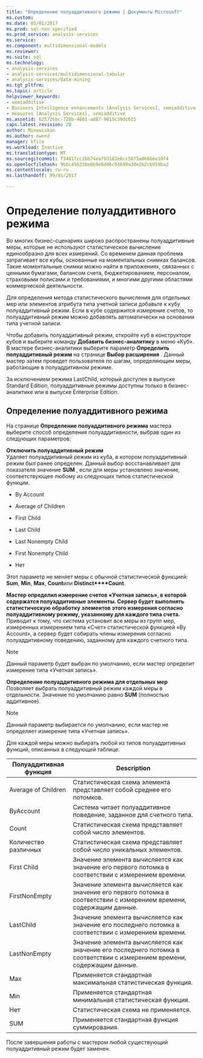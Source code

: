 ```yaml
---
title: "Определение полуаддитивного режима | Документы Microsoft"
ms.custom: 
ms.date: 03/01/2017
ms.prod: sql-non-specified
ms.prod_service: analysis-services
ms.service: 
ms.component: multidimensional-models
ms.reviewer: 
ms.suite: sql
ms.technology:
- analysis-services
- analysis-services/multidimensional-tabular
- analysis-services/data-mining
ms.tgt_pltfrm: 
ms.topic: article
helpviewer_keywords:
- semiadditive
- Business Intelligence enhancements [Analysis Services], semiadditive behavior
- measures [Analysis Services], semiadditive
ms.assetid: b25726bc-728b-4601-ad87-9015c39dc615
caps.latest.revision: 28
author: Minewiskan
ms.author: owend
manager: kfile
ms.workload: Inactive
ms.translationtype: MT
ms.sourcegitcommit: f3481fcc2bb74eaf93182e6cc58f5a06666e10f4
ms.openlocfilehash: 9bbc456220e6b9e8d46c93699a38e2b2cb959ba2
ms.contentlocale: ru-ru
ms.lasthandoff: 09/01/2017

---
```

# <a name="define-semiadditive-behavior"></a>Определение полуаддитивного режима
  Во многих бизнес-сценариях широко распространены полуаддитивные меры, которые не используют статистическое вычисление единообразно для всех измерений. Со временем данная проблема затрагивает все кубы, основанные на моментальных снимках балансов. Такие моментальные снимки можно найти в приложениях, связанных с ценными бумагами, балансом счета, бюджетированием, персоналом, страховыми полисами и требованиями, и многими другими областями коммерческой деятельности.  
  
 Для определения метода статистического вычисления для отдельных мер или элементов атрибута типа учетной записи добавьте к кубу полуаддитивный режим. Если в кубе содержится измерение счетов, то полуаддитивный режим можно добавлять автоматически на основании типа учетной записи.  
  
 Чтобы добавить полуаддитивный режим, откройте куб в конструкторе кубов и выберите команду **Добавить бизнес-аналитику** в меню «Куб». В мастере бизнес-аналитики выберите параметр **Определить полуаддитивный режим** на странице **Выбор расширения** . Данный мастер затем проведет пользователя по шагам, определяющим меры, работающие в полуаддитивном режиме.  
  
 За исключением режима LastChild, который доступен в выпуске Standard Edition, полуаддитивные режимы доступны только в бизнес-аналитике или в выпуске Enterprise Edition.  
  
## <a name="define-semiadditive-behavior"></a>Определение полуаддитивного режима  
 На странице **Определение полуаддитивного режима** мастера выберите способ определения полуаддитивности, выбрав один из следующих параметров:  
  
 **Отключить полуаддитивный режим**  
 Удаляет полуаддитивный режим из куба, в котором полуаддитивный режим был ранее определен. Данный выбор восстанавливает для показателя значение **SUM** , если для меры установлено значение, соответствующее любому из следующих типов статистической функции.  
  
-   By Account  
  
-   Average of Children  
  
-   First Child  
  
-   Last Child  
  
-   Last Nonempty Child  
  
-   First Nonempty Child  
  
-   Нет  
  
 Этот параметр не меняет меры с обычной статистической функцией: **Sum**, **Min**, **Max**, **Count**или **Distinct****Count**.  
  
 **Мастер определил измерение счетов «Учетная запись», в которой содержатся полуаддитивные элементы. Сервер будет выполнять статистическую обработку элементов этого измерения согласно полуаддитивному режиму, указанному для каждого типа счета.**  
 Приводит к тому, что система установит все меры из групп мер, измеренных измерением типа «Счет» статистической функцией «By Account», а сервер будет собирать члены измерения согласно полуаддитивному поведению, заданному для каждого счетного типа.  
  
> [!NOTE]  
>  Данный параметр будет выбран по умолчанию, если мастер определит измерение типа «Учетная запись».  
  
 **Определение полуаддитивного режима для отдельных мер**  
 Позволяет выбрать полуаддитивный режим каждой меры в отдельности. Значение по умолчанию равно **SUM** (полностью аддитивное).  
  
> [!NOTE]  
>  Данный параметр выбирается по умолчанию, если мастер не определяет измерение типа «Учетная запись».  
  
 Для каждой меры можно выбирать любой из типов полуаддитивных функций, описанных в следующей таблице.  
  
|Полуаддитивная функция|Description|  
|---------------------------|-----------------|  
|Average of Children|Статистическая схема элемента представляет собой среднее его потомков.|  
|ByAccount|Система читает полуаддитивное поведение, заданное для счетного типа.|  
|Count|Статистическая схема представляет собой число элементов.|  
|Количество различных|Статистическая схема представляет собой число уникальных элементов.|  
|First Child|Значение элемента вычисляется как значение его первого потомка в соответствии с измерением времени.|  
|FirstNonEmpty|Значение элемента вычисляется как значение его первого потомка в соответствии с измерением времени, содержащим данные.|  
|LastChild|Значение элемента вычисляется как значение его последнего потомка в соответствии с измерением времени.|  
|LastNonEmpty|Значение элемента вычисляется как значение его последнего потомка в соответствии с измерением времени, содержащим данные.|  
|Max|Применяется стандартная максимальная статистическая функция.|  
|Min|Применяется стандартная минимальная статистическая функция.|  
|Нет|Статистическая схема не применяется.|  
|SUM|Применяется стандартная функция суммирования.|  
  
 После завершения работы с мастером любой существующий полуаддитивный режим будет заменен.  
  
  

